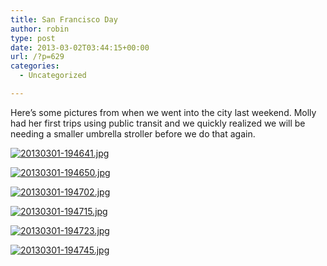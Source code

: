 ```yaml
---
title: San Francisco Day
author: robin
type: post
date: 2013-03-02T03:44:15+00:00
url: /?p=629
categories:
  - Uncategorized

---
```

Here&#8217;s some pictures from when we went into the city last weekend. Molly had her first trips using public transit and we quickly realized we will be needing a smaller umbrella stroller before we do that again. 

[<img src="http://robinandmike.com/wp-content/uploads/2013/03/20130301-194641.jpg" alt="20130301-194641.jpg" class="alignnone size-full" />][1]

[<img src="http://robinandmike.com/wp-content/uploads/2013/03/20130301-194650.jpg" alt="20130301-194650.jpg" class="alignnone size-full" />][2]

[<img src="http://robinandmike.com/wp-content/uploads/2013/03/20130301-194702.jpg" alt="20130301-194702.jpg" class="alignnone size-full" />][3]

[<img src="http://robinandmike.com/wp-content/uploads/2013/03/20130301-194715.jpg" alt="20130301-194715.jpg" class="alignnone size-full" />][4]

[<img src="http://robinandmike.com/wp-content/uploads/2013/03/20130301-194723.jpg" alt="20130301-194723.jpg" class="alignnone size-full" />][5]

[<img src="http://robinandmike.com/wp-content/uploads/2013/03/20130301-194745.jpg" alt="20130301-194745.jpg" class="alignnone size-full" />][6]

 [1]: http://robinandmike.com/wp-content/uploads/2013/03/20130301-194641.jpg
 [2]: http://robinandmike.com/wp-content/uploads/2013/03/20130301-194650.jpg
 [3]: http://robinandmike.com/wp-content/uploads/2013/03/20130301-194702.jpg
 [4]: http://robinandmike.com/wp-content/uploads/2013/03/20130301-194715.jpg
 [5]: http://robinandmike.com/wp-content/uploads/2013/03/20130301-194723.jpg
 [6]: http://robinandmike.com/wp-content/uploads/2013/03/20130301-194745.jpg